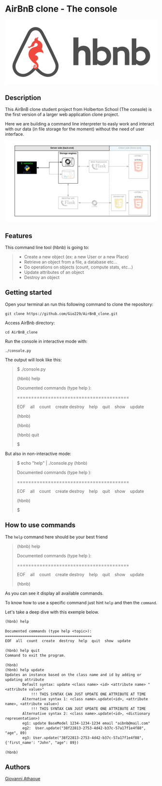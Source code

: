 # AirBnB clone - The console

![](/web_static/images/hbnb_project.png)

## Description

This AirBnB clone student project from Holberton School (The console) is the first version of a larger web application clone project.

Here we are building a command line interpreter to easly work and interact with our data (in file storage for the moment) without the need of user interface.

![](/web_static/images/v1.png)

## Features

This command line tool (hbnb) is going to:

> - Create a new object (ex: a new User or a new Place)
> - Retrieve an object from a file, a database etc…
> - Do operations on objects (count, compute stats, etc…)
> - Update attributes of an object
> - Destroy an object

## Getting started

Open your terminal an run this following command to clone the repository:

    git clone https://github.com/Gio229/AirBnB_clone.git

Access AirBnb directory:

    cd AirBnB_clone

Run the console in interactive mode with:

    ./console.py

The output will look like this:

>$ ./console.py
>
>(hbnb) help
>
>Documented commands (type help <topic>):
>
>========================================
>
>EOF &nbsp;&nbsp; all &nbsp;&nbsp; count &nbsp;&nbsp; create  destroy &nbsp;&nbsp; help &nbsp;&nbsp; quit &nbsp;&nbsp; show &nbsp;&nbsp; update
>
>(hbnb) 
>
>(hbnb)
> 
>(hbnb) quit
>
>$

But also in non-interactive mode:

>$ echo "help" | ./console.py
>(hbnb)
>
>Documented commands (type help  <topic>):
>
>========================================
>
>EOF &nbsp;&nbsp; all &nbsp;&nbsp; count &nbsp;&nbsp; create  destroy &nbsp;&nbsp; help &nbsp;&nbsp; quit &nbsp;&nbsp; show &nbsp;&nbsp; update
>
>(hbnb) 
>
>$

## How to use commands

The `help` command here should be your best friend

>
>(hbnb) help
>
>Documented commands (type help <topic>):
>
>========================================
>
>EOF &nbsp;&nbsp; all &nbsp;&nbsp; count &nbsp;&nbsp; create  destroy &nbsp;&nbsp; help &nbsp;&nbsp; quit &nbsp;&nbsp; show &nbsp;&nbsp; update
>
>(hbnb) 
>

As you can see it display all available commands.

To know how to use a specific command just hint `help` and then the `command`.

Let's take a deep dive with this exemple below.

    (hbnb) help

    Documented commands (type help <topic>):
    ========================================
    EOF  all  count  create  destroy  help  quit  show  update

    (hbnb) help quit
    Command to exit the program.
            
    (hbnb) 
    (hbnb) help update
    Updates an instance based on the class name and id by adding or updating attribute
            Default syntax: update <class name> <id> <attribute name> "<attribute value>"
                !!! THIS SYNTAX CAN JUST UPDATE ONE ATTRIBUTE AT TIME
            Alternative syntax 1: <class name>.update(<id>, <attribute name>, <attribute value>)
                !!! THIS SYNTAX CAN JUST UPDATE ONE ATTRIBUTE AT TIME
            Alternative syntax 2: <class name>.update(<id>, <dictionary representation>)
            eg1: update BaseModel 1234-1234-1234 email "aibnb@mail.com"
            eg2:  User.update("38f22813-2753-4d42-b37c-57a17f1e4f88", "age", 89)
            eg3: User.update("38f22813-2753-4d42-b37c-57a17f1e4f88", {'first_name': "John", "age": 89})
            
    (hbnb) 

## Authors
[Giovanni Athaoue](https://github.com/Gio229)